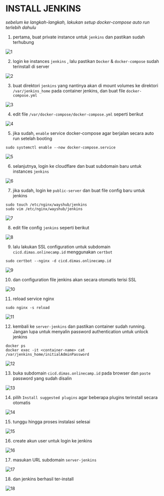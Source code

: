 # INSTALL JENKINS

*sebelum ke langkah-langkah, lakukan setup docker-compose auto run terlebih dahulu*

1. pertama, buat private instance untuk `jenkins` dan pastikan sudah terhubung

![1](assets/01.png)

2. login ke instances `jenkins` , lalu pastikan `Docker` & `docker-compose` sudah terinstall di server 

![2](assets/02.png)

3. buat direktori `jenkins` yang nantinya akan di mount volumes ke direktori `/var/jenkins_home` pada container jenkins, dan buat file `docker-compose.yml`

![3](assets/03.png)

4. edit file `/var/docker-compose/docker-compose.yml` seperti berikut

![4](assets/04.png)

5. jika sudah, `enable` service docker-compose agar berjalan secara auto run setelah booting

```
sudo systemctl enable --now docker-compose.service
```

![5](assets/05.png)

6. selanjutnya, login ke cloudflare dan buat subdomain baru untuk instances `jenkins`

![6](assets/06.png)

7. jika sudah, login ke `public-server` dan buat file config baru untuk jenkins

```
sudo touch /etc/nginx/wayshub/jenkins
sudo vim /etc/nginx/wayshub/jenkins
```

![7](assets/07.png)

8. edit file config `jenkins` seperti berikut

![8](assets/08.png)

9. lalu lakukan SSL configuration untuk subdomain `cicd.dimas.onlinecamp.id` menggunakan `certbot`

```
sudo certbot --nginx -d cicd.dimas.onlinecamp.id
```

![9](assets/09.png)

10. dan configuration file jenkins akan secara otomatis terisi SSL

![10](assets/10.png)

11. reload service nginx

```
sudo nginx -s reload
```

![11](assets/11.png)

12. kembali ke `server-jenkins` dan pastikan container sudah running. Jangan lupa untuk menyalin password authentication untuk unlock jenkins

```
docker ps
docker exec -it <container-name> cat /var/jenkins_home/initialAdminPassword
```

![12](assets/12.png)

13. buka subdomain `cicd.dimas.onlinecamp.id` pada browser dan `paste` password yang sudah disalin

![13](assets/13.png)

14. pilih `Install suggested plugins` agar beberapa plugins terinstall secara otomatis

![14](assets/14.png)

15. tunggu hingga proses instalasi selesai

![15](assets/15.png)

16. create akun user untuk login ke jenkins

![16](assets/16.png)

17. masukan URL subdomain `server-jenkins`

![17](assets/17.png)

18. dan jenkins berhasil ter-install

![18](assets/18.png)
